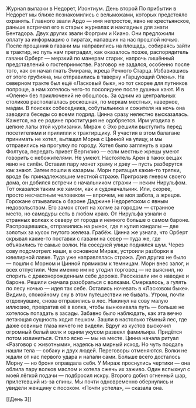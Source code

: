 Журнал вылазки в Недорет, Изонтиум. День второй
По прибытии в Недорет мы ближе познакомились с вельможами, которых предстояло охранять. Главного звали Ардо — имя непростое, явно не крестьянское, раньше встречал его в старых журналах и накладных для знати Бентадора. Двух других звали Форгрим и Киано. Они предложили оплату за информацию о пиратах, напавших на нас прошлой ночью.
После прощания в гавани мы направились на площадь, собираясь зайти в трактир, но путь нам преградил, как оказалось позже, распорядитель гавани Орберт — мерзкий по манерам старик, напрочь лишённый представлений о гостеприимстве. Разговор не задался, особенно после того, как он начал гнать Эмирана, жреца Речного Старца. Избавившись от этого грубияна, мы отправились в таверну «Гарцующий Олень». На северном тракте был ещё «Ласковый бык», но тот скорее для путников попроще, а нам хотелось чего-то посолиднее после душных кают.
И в «Олене» без приключений не обошлось. За одним из центральных столиков располагалась роскошная, по меркам местных, наверное, мадам. В поисках собеседника, собутыльника и сожителя на ночь она заводила беседы со всеми подряд. Цинна сразу нелестно высказалась. Кажется, на ее родине проституция не одобряется. Ирм угодила в цепкие лапы этой куртизанки. Мираж с Эхо решили выступить перед посетителями и прилипли к трактирщику. Я участия в этом балагане принимать не хотел, вытащил Морна с Цинной на улицу, и мы отправились на прогулку по городу.
Хотел было заглянуть в храм Фолтуса, передать привет Вергилию — если местные жрецы умеют говорить с небожителями. Не умеют. Настоятель Арен в таких вещах явно не силён. Оставил пару монет храму и дэву — пусть разберутся как знают.
Затем пошли в казармы. Морн притащил какие-то тряпки, вроде бы принадлежавшие местной страже. Пригрозив гневом своего дома, он добился встречи с начальником стражи — неким Нирульфом. Тот оказался таким же хамом, как и судоначальник. Или, скорее, просто несчастным человеком — впрочем, не моя забота, а жрецов.
Горожане отзывались о бароне Даджине Недоретском с явным недовольством. Его замок стоит на холме за городом — странное место, но самодуры есть в любом краю. От Нирульфа узнали о странных волках к северу от города и немного больше о самом бароне. Распрощавшись, отправились на рынок, где я купил кандалы — две золотых за кусок гнутого железа. Грабёж. Цинна же узнала, что Орберт скрывал какие-то поставки с гавани на север — туда же, где объявились те самые волки.
На соседней улице поднялся шум. Через сову подсмотрел: наши, в основном Мираж, устроили разборки в ювелирной лавке. Туда уже направлялась стража. Дел других не было — пошли с Морном и Цинной прямиком к темницам. Морн внес залог, и всех отпустили. Чем именно им не угодил торговец — не выяснил, но спорить с драконорожденным себе дороже.
Рассказали им о наводке и бароне. Решили сначала разобраться с волками. Смеркалось, а гулять по лесу ночью — идея так себе. Остались ночевать в «Ласковом быке». Видимо, спокойному сну в этом путешествии не бывать.
Утром, почти отдохнувшие, снова отправились в лес. Накинул на сову малую иллюзию, превратив её в волка, чтобы вынюхивала путь — больше не хотелось попадать в засады. Забавно было наблюдать, как эта вечно летающая сущность ходит пешком.
Зашли в настолько тёмный лес, где даже совиные глаза ничего не видели. Вдруг из кустов выскочил огромный белый волк и одним укусом развеял фамильяра. Придётся потом извиниться. Стало ясно — мы на месте. Цинна начала ритуал «Разговор с животными», надеясь на мирный исход. Но чуть поодаль нашли тела — собаку и двух людей. Переговоры отменяются.
Волки не ждали от нас первого удара и напали сами. Больше всего досталось Морну — но броня оправдала себя. У Мираж проснулись чертики — она облила пару волков маслом и хотела сжечь их заживо. Один вспыхнул с моей лёгкой подачи — подбросил искру. Второго добил огненный шар, прилетевший из-за спины. Мы почти одновременно обернулись и увидели женщину с посохом. «Почти успела», — сказала она.

[[День 3]]